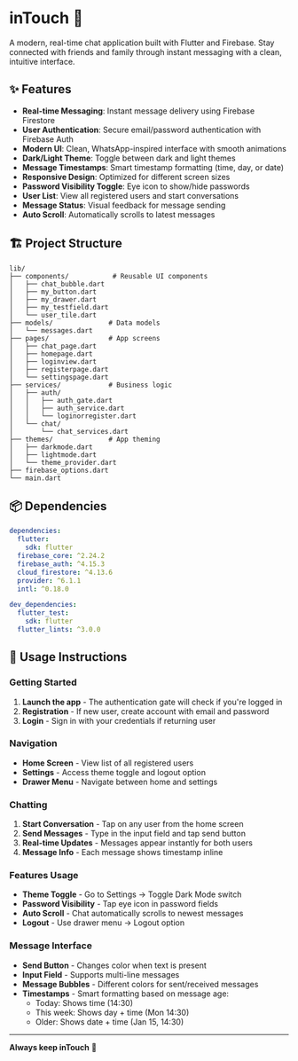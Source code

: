 # inTouch 💬

A modern, real-time chat application built with Flutter and Firebase. Stay connected with friends and family through instant messaging with a clean, intuitive interface.

## ✨ Features

- **Real-time Messaging**: Instant message delivery using Firebase Firestore
- **User Authentication**: Secure email/password authentication with Firebase Auth
- **Modern UI**: Clean, WhatsApp-inspired interface with smooth animations
- **Dark/Light Theme**: Toggle between dark and light themes
- **Message Timestamps**: Smart timestamp formatting (time, day, or date)
- **Responsive Design**: Optimized for different screen sizes
- **Password Visibility Toggle**: Eye icon to show/hide passwords
- **User List**: View all registered users and start conversations
- **Message Status**: Visual feedback for message sending
- **Auto Scroll**: Automatically scrolls to latest messages

## 🏗️ Project Structure

```
lib/
├── components/           # Reusable UI components
│   ├── chat_bubble.dart
│   ├── my_button.dart
│   ├── my_drawer.dart
│   ├── my_testfield.dart
│   └── user_tile.dart
├── models/              # Data models
│   └── messages.dart
├── pages/               # App screens
│   ├── chat_page.dart
│   ├── homepage.dart
│   ├── loginview.dart
│   ├── registerpage.dart
│   └── settingspage.dart
├── services/            # Business logic
│   ├── auth/
│   │   ├── auth_gate.dart
│   │   ├── auth_service.dart
│   │   └── loginorregister.dart
│   └── chat/
│       └── chat_services.dart
├── themes/              # App theming
│   ├── darkmode.dart
│   ├── lightmode.dart
│   └── theme_provider.dart
├── firebase_options.dart
└── main.dart
```

## 📦 Dependencies

```yaml
dependencies:
  flutter:
    sdk: flutter
  firebase_core: ^2.24.2
  firebase_auth: ^4.15.3
  cloud_firestore: ^4.13.6
  provider: ^6.1.1
  intl: ^0.18.0

dev_dependencies:
  flutter_test:
    sdk: flutter
  flutter_lints: ^3.0.0
```

## 📱 Usage Instructions

### Getting Started
1. **Launch the app** - The authentication gate will check if you're logged in
2. **Registration** - If new user, create account with email and password
3. **Login** - Sign in with your credentials if returning user

### Navigation
- **Home Screen** - View list of all registered users
- **Settings** - Access theme toggle and logout option
- **Drawer Menu** - Navigate between home and settings

### Chatting
1. **Start Conversation** - Tap on any user from the home screen
2. **Send Messages** - Type in the input field and tap send button
3. **Real-time Updates** - Messages appear instantly for both users
4. **Message Info** - Each message shows timestamp inline

### Features Usage
- **Theme Toggle** - Go to Settings → Toggle Dark Mode switch
- **Password Visibility** - Tap eye icon in password fields
- **Auto Scroll** - Chat automatically scrolls to newest messages
- **Logout** - Use drawer menu → Logout option

### Message Interface
- **Send Button** - Changes color when text is present
- **Input Field** - Supports multi-line messages
- **Message Bubbles** - Different colors for sent/received messages
- **Timestamps** - Smart formatting based on message age:
  - Today: Shows time (14:30)
  - This week: Shows day + time (Mon 14:30)
  - Older: Shows date + time (Jan 15, 14:30)

---

**Always keep inTouch** 🚀
